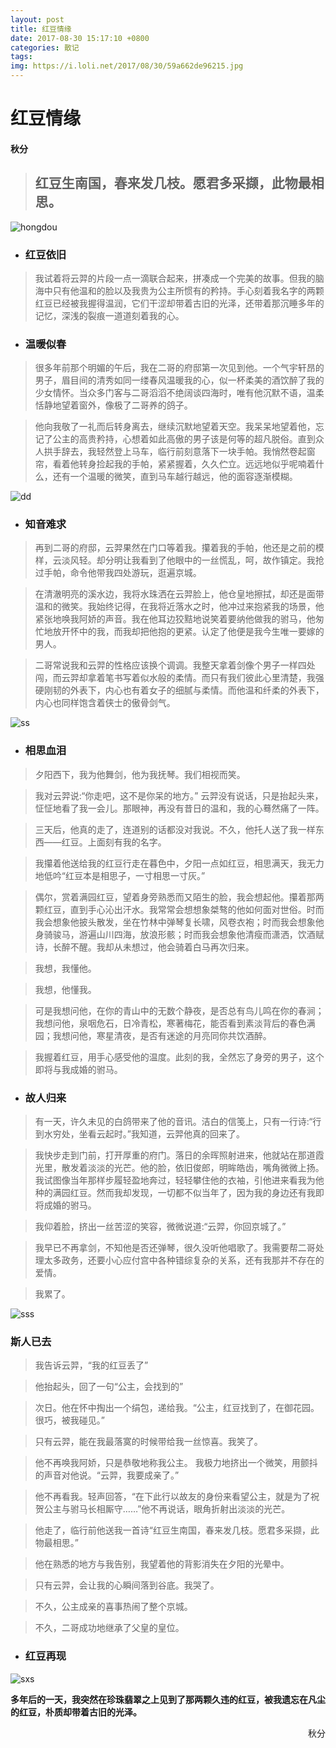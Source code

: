 ```yaml
---
layout: post
title: 红豆情缘
date: 2017-08-30 15:17:10 +0800
categories: 散记
tags: 
img: https://i.loli.net/2017/08/30/59a662de96215.jpg
---
```

# 红豆情缘
#### 秋分
> ## 红豆生南国，春来发几枝。愿君多采撷，此物最相思。

![hongdou](https://i.loli.net/2017/08/30/59a662de96215.jpg)
- ### 红豆依旧

> 我试着将云羿的片段一点一滴联合起来，拼凑成一个完美的故事。但我的脑海中只有他温和的脸以及我贵为公主所惯有的矜持。手心刻着我名字的两颗红豆已经被我握得温润，它们干涩却带着古旧的光泽，还带着那沉睡多年的记忆，深浅的裂痕一道道刻着我的心。

- ### 温暖似春

>    很多年前那个明媚的午后，我在二哥的府邸第一次见到他。一个气宇轩昂的男子，眉目间的清秀如同一缕春风温暖我的心，似一杯柔美的酒饮醉了我的少女情怀。当众多门客与二哥滔滔不绝阔谈四海时，唯有他沉默不语，温柔恬静地望着窗外，像极了二哥养的鸽子。

> 他向我敬了一礼而后转身离去，继续沉默地望着天空。我呆呆地望着他，忘记了公主的高贵矜持，心想着如此高傲的男子该是何等的超凡脱俗。直到众人拱手辞去，我轻然登上马车，临行前刻意落下一块手帕。我悄然卷起窗帘，看着他转身捡起我的手帕，紧紧握着，久久伫立。远远地似乎呢喃着什么，还有一个温暖的微笑，直到马车越行越远，他的面容逐渐模糊。

![dd](https://i.loli.net/2017/08/30/59a6637e6d818.jpg)
- ### 知音难求

> 再到二哥的府邸，云羿果然在门口等着我。攥着我的手帕，他还是之前的模样，云淡风轻。却分明让我看到了他眼中的一丝慌乱，呵，故作镇定。我抢过手帕，命令他带我四处游玩，逛遍京城。

> 在清澈明亮的溪水边，我将水珠洒在云羿脸上，他仓皇地擦拭，却还是面带温和的微笑。我始终记得，在我将近落水之时，他冲过来抱紧我的场景，他紧张地唤我阿娇的声音。我在他耳边狡黠地说笑着要纳他做我的驸马，他匆忙地放开怀中的我，而我却把他抱的更紧。认定了他便是我今生唯一要嫁的男人。

> 二哥常说我和云羿的性格应该换个调调。我整天拿着剑像个男子一样四处闯，而云羿却拿着笔书写着似水般的柔情。而只有我们彼此心里清楚，我强硬刚韧的外表下，内心也有着女子的细腻与柔情。而他温和纤柔的外表下，内心也同样饱含着侠士的傲骨剑气。

![ss](https://i.loli.net/2017/08/30/59a663e09e8c1.jpg)
- ### 相思血泪

> 夕阳西下，我为他舞剑，他为我抚琴。我们相视而笑。

> 我对云羿说:“你走吧，这不是你呆的地方。”
云羿没有说话，只是抬起头来，怔怔地看了我一会儿。那眼神，再没有昔日的温和，我的心蓦然痛了一阵。

>  三天后，他真的走了，连道别的话都没对我说。不久，他托人送了我一样东西——红豆。上面刻有我的名字。

> 我攥着他送给我的红豆行走在暮色中，夕阳一点如红豆，相思满天，我无力地低吟“红豆本是相思子，一寸相思一寸灰。”

> 偶尔，赏着满园红豆，望着身旁熟悉而又陌生的脸，我会想起他。攥着那两颗红豆，直到手心沁出汗水。我常常会想想象桀骜的他如何面对世俗。时而我会想象他披头散发，坐在竹林中弹琴复长啸，风卷衣袍；时而我会想象他身骑骏马，游遍山川四海，放浪形骸；时而我会想象他清瘦而潇洒，饮酒赋诗，长醉不醒。我却从未想过，他会骑着白马再次归来。

> 我想，我懂他。

>  我想，他懂我。

> 可是我想问他，在你的青山中的无数个静夜，是否总有鸟儿鸣在你的春涧；我想问他，泉咽危石，日冷青松，寒著梅花，能否看到素淡背后的春色满园；我想问他，寒星清夜，是否有迷途的月亮同你共饮酒醉。

> 我握着红豆，用手心感受他的温度。此刻的我，全然忘了身旁的男子，这个即将与我成婚的驸马。

- ### 故人归来

> 有一天，许久未见的白鸽带来了他的音讯。洁白的信笺上，只有一行诗:“行到水穷处，坐看云起时。”我知道，云羿他真的回来了。

> 我快步走到门前，打开厚重的府门。落日的余晖照射进来，他就站在那道霞光里，散发着淡淡的光芒。他的脸，依旧俊郎，明眸皓齿，嘴角微微上扬。我试图像当年那样步履轻盈地奔过，轻轻攀住他的衣袖，引他进来看我为他种的满园红豆。然而我却发现，一切都不似当年了，因为我的身边还有我即将成婚的驸马。

> 我仰着脸，挤出一丝苦涩的笑容，微微说道:“云羿，你回京城了。”

> 我早已不再拿剑，不知他是否还弹琴，很久没听他唱歌了。我需要帮二哥处理太多政务，还要小心应付宫中各种错综复杂的关系，还有我那并不存在的爱情。

> 我累了。

![sss](https://i.loli.net/2017/08/30/59a664bccfd37.jpg)
### 斯人已去

> 我告诉云羿，“我的红豆丢了”

>  他抬起头，回了一句“公主，会找到的”

> 次日。他在怀中掏出一个绢包，递给我。“公主，红豆找到了，在御花园。很巧，被我碰见。”

> 只有云羿，能在我最落寞的时候带给我一丝惊喜。我笑了。

> 他不再唤我阿娇，只是恭敬地称我公主。
我极力地挤出一个微笑，用颤抖的声音对他说。“云羿，我要成亲了。”

> 他不再看我。轻声回答，“在下此行以故友的身份来看望公主，就是为了祝贺公主与驸马长相厮守……”他不再说话，眼角折射出淡淡的光芒。

> 他走了，临行前他送我一首诗“红豆生南国，春来发几枝。愿君多采撷，此物最相思。”

> 他在熟悉的地方与我告别，我望着他的背影消失在夕阳的光晕中。

> 只有云羿，会让我的心瞬间落到谷底。我哭了。

> 不久，公主成亲的喜事热闹了整个京城。

> 不久，二哥成功地继承了父皇的皇位。

- ### 红豆再现

![sxs](https://i.loli.net/2017/08/30/59a6643414354.jpg)

**多年后的一天，我突然在珍珠翡翠之上见到了那两颗久违的红豆，被我遗忘在凡尘的红豆，朴质却带着古旧的光泽。**

<p align="right">秋分</p>
